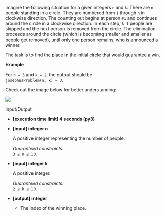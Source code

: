 
Imagine the following situation for a given integers  `n`  and  `k`. There are  `n`  people standing in a circle. They are numbered from  `1`  through  `n`  in clockwise direction. The counting out begins at person  `#1`  and continues around the circle in a clockwise direction. In each step,  `k-1`  people are skipped and the next person is removed from the circle. The elimination proceeds around the circle (which is becoming smaller and smaller as people get removed), until only one person remains, who is announced a winner.

The task is to find the place in the initial circle that would guarantee a win.

**Example**

For  `n = 3`  and  `k = 2`, the output should be  
`josephusProblem(n, k) = 3`.

Check out the image below for better understanding:

![](https://codefightsuserpics.s3.amazonaws.com/tasks/josephusProblem/img/example.png?_tm=1530801791137)

Input/Output

-   **[execution time limit] 4 seconds (py3)**
    
-   **[input] integer n**
    
    A positive integer representing the number of people.
    
    _Guaranteed constraints:_  
    `3 ≤ n ≤ 10`.
    
-   **[input] integer k**
    
    A positive integer.
    
    _Guaranteed constraints:_  
    `2 ≤ k ≤ 10`.
    
-   **[output] integer**
    
    -   The index of the winning place.